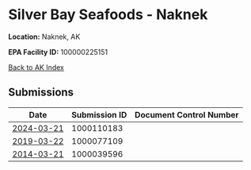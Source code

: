# Silver Bay Seafoods - Naknek

**Location:** Naknek, AK

**EPA Facility ID:** 100000225151

[Back to AK Index](../../index.md)

## Submissions

| Date | Submission ID | Document Control Number |
|------|--------------|-------------------------|
| [2024-03-21](submissions/1000110183.md) | 1000110183 |  |
| [2019-03-22](submissions/1000077109.md) | 1000077109 |  |
| [2014-03-21](submissions/1000039596.md) | 1000039596 |  |
